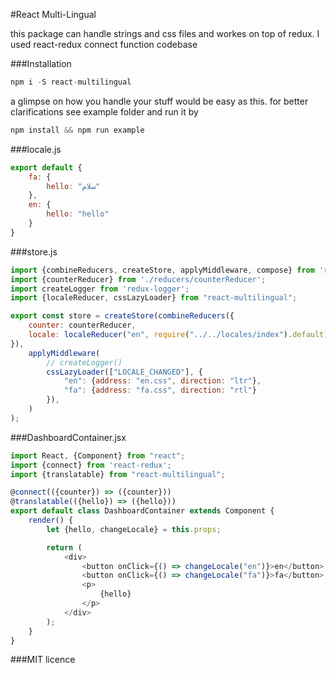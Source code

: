 #React Multi-Lingual

this package can handle strings and css files and workes on top of redux. 
I used react-redux connect function codebase

###Installation
```s
npm i -S react-multilingual
```

a glimpse on how you handle your stuff would be easy as this. 
for better clarifications see example folder and run it by
```js
npm install && npm run example
```

###locale.js
```js
export default {
	fa: {
		hello: "سلام"
	},
	en: {
		hello: "hello"
	}
}
```

###store.js
```js
import {combineReducers, createStore, applyMiddleware, compose} from 'redux';
import {counterReducer} from './reducers/counterReducer';
import createLogger from 'redux-logger';
import {localeReducer, cssLazyLoader} from "react-multilingual";

export const store = createStore(combineReducers({
	counter: counterReducer,
	locale: localeReducer("en", require("../../locales/index").default)
}), 
	applyMiddleware(
		// createLogger()
		cssLazyLoader(["LOCALE_CHANGED"], {
			"en": {address: "en.css", direction: "ltr"},
			"fa": {address: "fa.css", direction: "rtl"}
		}),
	)
);
```

###DashboardContainer.jsx
```js
import React, {Component} from "react";
import {connect} from 'react-redux';
import {translatable} from "react-multilingual";

@connect(({counter}) => ({counter}))
@translatable(({hello}) => ({hello}))
export default class DashboardContainer extends Component {
	render() {
		let {hello, changeLocale} = this.props;

		return (
			<div>
				<button onClick={() => changeLocale("en")}>en</button>
				<button onClick={() => changeLocale("fa")}>fa</button>
				<p>
					{hello}
				</p>
			</div>
		);
	}
}
```


###MIT licence
  
